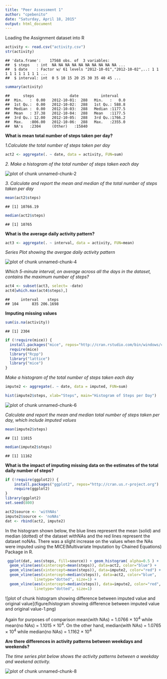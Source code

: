 ```yaml
---
title: "Peer Assessment 1"
author: "cpebenito"
date: "Saturday, April 18, 2015"
output: html_document
---
```


Loading the Assignment dataset into R


```r
activity <- read.csv("activity.csv")
str(activity)
```

```
## 'data.frame':	17568 obs. of  3 variables:
##  $ steps   : int  NA NA NA NA NA NA NA NA NA NA ...
##  $ date    : Factor w/ 61 levels "2012-10-01","2012-10-02",..: 1 1 1 1 1 1 1 1 1 1 ...
##  $ interval: int  0 5 10 15 20 25 30 35 40 45 ...
```

```r
summary(activity)
```

```
##      steps                date          interval     
##  Min.   :  0.00   2012-10-01:  288   Min.   :   0.0  
##  1st Qu.:  0.00   2012-10-02:  288   1st Qu.: 588.8  
##  Median :  0.00   2012-10-03:  288   Median :1177.5  
##  Mean   : 37.38   2012-10-04:  288   Mean   :1177.5  
##  3rd Qu.: 12.00   2012-10-05:  288   3rd Qu.:1766.2  
##  Max.   :806.00   2012-10-06:  288   Max.   :2355.0  
##  NA's   :2304     (Other)   :15840
```


**What is mean total number of steps taken per day?**

*1.Calculate the total number of steps taken per day*


```r
act2 <- aggregate(. ~ date, data = activity, FUN=sum)
```

*2. Make a histogram of the total number of steps taken each day*

![plot of chunk unnamed-chunk-2](figure/unnamed-chunk-2-1.png) 

*3. Calculate and report the mean and median of the total number of steps taken per day*


```r
mean(act2$steps)
```

```
## [1] 10766.19
```

```r
median(act2$steps)
```

```
## [1] 10765
```

**What is the average daily activity pattern?**


```r
act3 <- aggregate(. ~ interval, data = activity, FUN=mean)
```

*Series Plot showing the avergae daily activity pattern*

![plot of chunk unnamed-chunk-4](figure/unnamed-chunk-4-1.png) 

*Which 5-minute interval, on average across all the days in the dataset, contains the maximum number of steps?*


```r
act4 <- subset(act3, select= -date)
act4[which.max(act4$steps),]
```

```
##     interval    steps
## 104      835 206.1698
```


**Imputing missing values**


```r
sum(is.na(activity))
```

```
## [1] 2304
```


```r
if (!require(mice)) {
  install.packages("mice", repos="http://cran.rstudio.com/bin/windows/contrib/3.2/mice_2.22.zip") 
  require(mice)
  library("Rcpp")
  library("lattice")
  library("mice")
}
```




*Make a histogram of the total number of steps taken each day*


```r
impute2 <- aggregate(. ~ date, data = imputed, FUN=sum)

hist(impute2$steps, xlab="Steps", main="Histogram of Steps per Day")
```

![plot of chunk unnamed-chunk-6](figure/unnamed-chunk-6-1.png) 

*Calculate and report the mean and median total number of steps taken per day, which include imputed values*


```r
mean(impute2$steps)
```

```
## [1] 11015
```

```r
median(impute2$steps)
```

```
## [1] 11162
```

**What is the impact of imputing missing data on the estimates of the total daily number of steps?**


```r
if (!require(ggplot2)) {
    install.packages("ggplot2", repos="http://cran.us.r-project.org")
    require(ggplot2)
}
library(ggplot2)
set.seed(800)

act2$source <- 'withNAs'
impute2$source <- 'noNAs'
dat <- rbind(act2, impute2)
```
  
  In the histogram shown below, the blue lines represent the mean (solid) and median (dotted) of the dataset withNAs and the red lines represent the dataset noNAs. There was a slight increase on the values when the NAs were imputed using the MICE(Multivariate Imputation by Chained Equations) Package in R.
 
 

```r
 ggplot(dat, aes(steps, fill=source)) + geom_histogram( alpha=0.5 ) +
  geom_vline(aes(xintercept=mean(steps)), data=act2, color="blue") +
  geom_vline(aes(xintercept=mean(steps)), data=impute2, color="red") +
  geom_vline(aes(xintercept=median(steps)), data=act2, color="blue", 
             linetype="dotted", size=1) +
  geom_vline(aes(xintercept=median(steps)), data=impute2, color="red", 
             linetype="dotted", size=1)
```

![plot of chunk histogram showing difference between imputed value and original value](figure/histogram showing difference between imputed value and original value-1.png) 

  


Again for purposes of comparison mean(with NAs) = 1.0766 &times; 10<sup>4</sup> while mean(no NAs) = 1.1015 &times; 10<sup>4</sup>. On the other hand, median(with NAs) = 1.0765 &times; 10<sup>4</sup> while median(no NAs) = 1.1162 &times; 10<sup>4</sup>



**Are there differences in activity patterns between weekdays and weekends?**

*The time series plot below shows the activity patterns between a weekday and weekend activity.*

![plot of chunk unnamed-chunk-8](figure/unnamed-chunk-8-1.png) 



